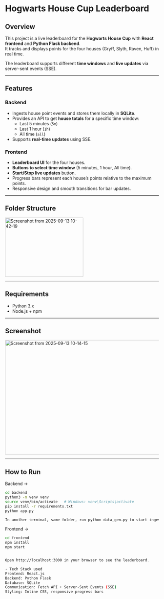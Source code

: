 # Hogwarts House Cup Leaderboard

## Overview
This project is a live leaderboard for the **Hogwarts House Cup** with **React frontend** and **Python Flask backend**.  
It tracks and displays points for the four houses (Gryff, Slyth, Raven, Huff) in real time.  

The leaderboard supports different **time windows** and **live updates** via server-sent events (SSE).

---

## Features

### Backend
- Ingests house point events and stores them locally in **SQLite**.  
- Provides an API to get **house totals** for a specific time window:  
  - Last 5 minutes (`5m`)  
  - Last 1 hour (`1h`)  
  - All time (`all`)  
- Supports **real-time updates** using SSE.

### Frontend
- **Leaderboard UI** for the four houses.  
- **Buttons to select time window** (5 minutes, 1 hour, All time).  
- **Start/Stop live updates** button.  
- Progress bars represent each house’s points relative to the maximum points.  
- Responsive design and smooth transitions for bar updates.  

---

## Folder Structure
<img width="256" height="193" alt="Screenshot from 2025-09-13 10-42-19" src="https://github.com/user-attachments/assets/cda48b7c-5b27-408e-a684-7c5f41fcf9b5" />


---

## Requirements
- Python 3.x
- Node.js + npm
---
## Screenshot
<img width="738" height="374" alt="Screenshot from 2025-09-13 10-14-15" src="https://github.com/user-attachments/assets/70589ad7-b7cb-48fc-a4fe-9aa1891531a4" />

---

## How to Run

Backend ->
```bash
cd backend
python3 -m venv venv
source venv/bin/activate   # Windows: venv\Scripts\activate
pip install -r requirements.txt
python app.py

In another terminal, same folder, run python data_gen.py to start ingesting
```
Frontend ->
```bash
cd frontend
npm install
npm start


Open http://localhost:3000 in your browser to see the leaderboard.

- Tech Stack used
Frontend: React.js
Backend: Python Flask
Database: SQLite
Communication: Fetch API + Server-Sent Events (SSE)
Styling: Inline CSS, responsive progress bars
```
